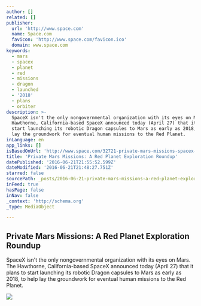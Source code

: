 ```yaml
---
author: []
related: []
publisher:
  url: 'http://www.space.com'
  name: Space.com
  favicon: 'http://www.space.com/favicon.ico'
  domain: www.space.com
keywords:
  - mars
  - spacex
  - planet
  - red
  - missions
  - dragon
  - launched
  - '2018'
  - plans
  - orbiter
description: >-
  SpaceX isn't the only nongovernmental organization with its eyes on Mars. The
  Hawthorne, California-based SpaceX announced today (April 27) that it plans to
  start launching its robotic Dragon capsules to Mars as early as 2018, to help
  lay the groundwork for eventual human missions to the Red Planet.
inLanguage: en
app_links: []
isBasedOnUrl: 'http://www.space.com/32721-private-mars-missions-spacex-red-dragon.html'
title: 'Private Mars Missions: A Red Planet Exploration Roundup'
datePublished: '2016-06-21T21:55:52.599Z'
dateModified: '2016-06-21T21:48:27.751Z'
starred: false
sourcePath: _posts/2016-06-21-private-mars-missions-a-red-planet-exploration-roundup.md
inFeed: true
hasPage: false
inNav: false
_context: 'http://schema.org'
_type: MediaObject

---
```

<article style=""><h1>Private Mars Missions: A Red Planet Exploration Roundup</h1><p>SpaceX isn't the only nongovernmental organization with its eyes on Mars. The Hawthorne, California-based SpaceX announced today (April 27) that it plans to start launching its robotic Dragon capsules to Mars as early as 2018, to help lay the groundwork for eventual human missions to the Red Planet.</p><img src="http://www.space.com/images/i/000/055/079/original/spacex-red-dragon-mars-entry.jpg?interpolation=lanczos-none&amp;downsize=*:1000" /></article>